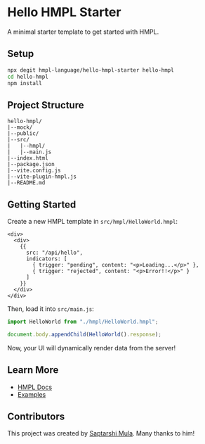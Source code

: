 # Hello HMPL Starter

A minimal starter template to get started with HMPL.

## Setup

```sh
npx degit hmpl-language/hello-hmpl-starter hello-hmpl
cd hello-hmpl
npm install
```

## Project Structure

<!-- TREEVIEW START -->

```
hello-hmpl/
|--mock/
|--public/
|--src/
|   |--hmpl/
|   |--main.js
|--index.html
|--package.json
|--vite.config.js
|--vite-plugin-hmpl.js
|--README.md
```

## Getting Started

Create a new HMPL template in `src/hmpl/HelloWorld.hmpl`:

```hmpl
<div>
  <div>
    {{
      src: "/api/hello",
      indicators: [
        { trigger: "pending", content: "<p>Loading...</p>" },
        { trigger: "rejected", content: "<p>Error!!</p>" }
      ]
    }}
  </div>
</div>
```

Then, load it into `src/main.js`:

```javascript
import HelloWorld from "./hmpl/HelloWorld.hmpl";

document.body.appendChild(HelloWorld().response);
```

Now, your UI will dynamically render data from the server!

## Learn More

- [HMPL Docs](https://www.hmpl-lang.dev/hmpl)
- [Examples](https://www.hmpl-lang.dev/examples)

## Contributors

This project was created by [Saptarshi Mula](https://github.com/toyaAoi). Many thanks to him!

